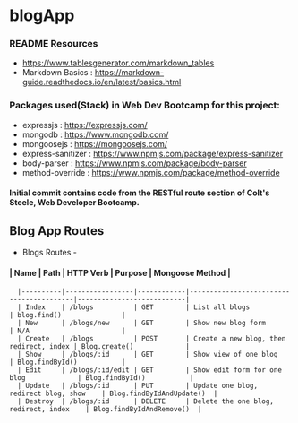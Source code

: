 # blogApp

### README Resources
* https://www.tablesgenerator.com/markdown_tables
* Markdown Basics : https://markdown-guide.readthedocs.io/en/latest/basics.html


### Packages used(Stack) in Web Dev Bootcamp for this project:


* expressjs : https://expressjs.com/
* mongodb   : https://www.mongodb.com/
* mongoosejs : https://mongoosejs.com/
* express-sanitizer : https://www.npmjs.com/package/express-sanitizer
* body-parser : https://www.npmjs.com/package/body-parser
* method-override : https://www.npmjs.com/package/method-override

#### Initial commit contains code from the RESTful route section of Colt's Steele, Web Developer Bootcamp.

## Blog App Routes

* Blogs Routes - 
####  |   Name   |      Path       | HTTP Verb  |             Purpose                     | Mongoose Method           |
      |----------|-----------------|------------|-----------------------------------------|---------------------------|
      | Index    | /blogs          | GET        | List all blogs                          | blog.find()               |
      | New      | /blogs/new      | GET        | Show new blog form                      | N/A                       |
      | Create   | /blogs          | POST       | Create a new blog, then redirect, index | Blog.create()             |
      | Show     | /blogs/:id      | GET        | Show view of one blog                   | Blog.findById()           |
      | Edit     | /blogs/:id/edit | GET        | Show edit form for one blog             | Blog.findById()           |
      | Update   | /blogs/:id      | PUT        | Update one blog, redirect blog, show    | Blog.findByIdAndUpdate()  |
      | Destroy  | /blogs/:id      | DELETE     | Delete the one blog, redirect, index    | Blog.findByIdAndRemove()  |
     